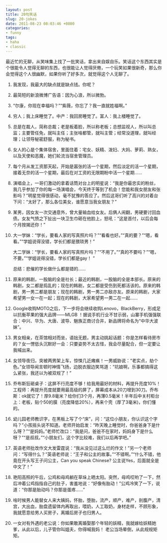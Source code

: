 ```yaml
---
layout: post
title: 20句笑话
slug: 20-jokes
date: 2011-08-23 08:03:46 +0800
categories:
- funny
tags:
- haha
- classic
---
```


最近忙的无聊，从笑味集上找了一批笑话，拿出来自娱自乐。笑话这个东西其实是个很能令人觉得无聊的东西，也很能让人觉得厌倦，一个玩笑如果很新奇，那么你会觉得这个人很幽默，如果你听了好多次，就觉得这个人无聊了。

1. 我发现，我最大的缺点就是缺点钱。你呢？

2. 最简短的新浪微博广告语：因为心浪，所以微勃。

3. “尔康，你现在幸福吗？”“紫薇，你忘了？我一直就姓福啊。”

4. 穷人；我上床睡觉了。中产：我回房睡觉了。富人：我上楼睡觉了。

5. 总是在裁人，简称总裁；老是板着脸，所以称老板；总想监视人，所以叫总监；主要管任免，就叫主任；主张啥都管，就叫主管；经常没道理，就叫经理；让领导秘密舒服，称为秘书。

6. 女人的心是个集体宿舍，里面住着：宅女、妖精、泼妇、大妈、萝莉、熟女，以及天使和恶魔，她们轮流当宿舍管理员。

7. 每个月从发工资那天起，开始是嚣张的活一个星期，然后淡定的活一个星期，接着无奈的活一个星期，最后在对工资的无限期盼中活一个星期……

8. 演唱会上，一哥们激动的拿着话筒对台上的明星说：“我是你最忠实的粉丝，我几乎参加了你的每一场演唱会，今天终于等到了机会！您能和我女朋友和张影吗？”明星觉得很感动，毫不犹豫的答应了。然后这哥们听了高兴的对着台下问：“太好了，那么各位美女，谁愿意当我女朋友？”

9. 某男，因女友一次交通意外，曾大量输血给女友。后俩人闹翻，男硬要讨回血债。女友气愤之下扯出一块卫生巾砸在他脸上，怒吼：“这是首付，以后会每个月按揭还你！”

10. 大一学妹：“学长，要看人家的写真照片吗？”“看看也好。”“真的要？”“嗯，看看。”“学姐说得没错，学长们都是猥琐男！”

	大二学妹：“学长，要看人家的写真照片吗？”“不用了。”“真的不要吗？”“嗯，不要。”“学姐说得没错，学长们都是gay！ ”

	总结：悲催的学长做什么都是错的……

11. 原来的韩剧，一股脑的全是社长；最近的韩剧，一股脑的全是本部长。原来的韩剧，女二都是捣乱的；现在的韩剧，女二都是受伤到死都活该的。原来的韩剧，男一男二都是朋友；现在的韩剧，男一男二亦敌亦友。原来的韩剧，大家希望男一女一在一起；现在的韩剧，大家希望男一男二在一起……

12. Google收购MOTO之后，下一步将会继续收购Lenovo，BlackBerry，形成足以抗衡苹果的强大品牌——MLGB ！据说手机行业不甘示弱，山寨手机强强联合：中兴、华为、大唐、波导、魅族正商讨合并，新品牌将命名为“中华大波妹”。

13. 男女相亲，在茶馆相对而坐，语拙无题，男主动挑起话题：你是怎样看待房市的？女一愣低头沉默好一会：只要姿势不太古怪，我会尽量配合，但一定要让我喊出来。

14. 女领导夜归，突被两男架上车，惊悚几近瘫痪！一男威胁说：“老实点，劫个色。”女领导闻言顿时神情飞扬，边脱衣服边笑骂道：“坑娘啊，乐事都搞得这么紧张，我还以为被双规了！”

15. 乔布斯狂砸桌子：这屏不行亮度不够！给我用最好的材料，再提升亮度10%！工程师：再提升亮度就要用最高级的屏了，屏幕成本从20刀增到30刀。乔布斯：ok就它了！厚9.8毫米？给你们3个月，再薄0.5毫米！半年后中关村柜台上：老板，贴个50的膜（亮度降低20%），再来个壳（厚了3毫米)，你们懂的。

16. 幼儿园老师教识字，在黑板上写了个“床”，问：“这位小朋友，你认识这个字吗？”小孩摇头说不知道。老师开始启发：“昨天晚上睡觉时，你爸爸身下是什么呀？”“是妈妈。”老师忙改口：“我是问，爸爸不在家时，妈妈身下是什么呀？”“是叔叔。”“小朋友们，这个字比较难，我们以后再学吧。”

17. 英语老师批改作文大发雷霆说：“我从没见过这么烂的作文！”另一个老师问：“写得什么？”英语老师说：“王子和公主的故事。”“不错啊。”“什么不错，他竟在开头写王子问公主，Can you speak Chinese? 公主说Yes，后面就全是中文了！”

18. 艳阳高照的午后，公鸡和母鸡躺在草垛上晒太阳。突然，母鸡哎哟了一下，然后冲着公鸡指指自己的肚子，害羞地说：“好像有胎动！”公鸡冷笑了一下，说道：“你那是胎动吗？你那是蛋疼……”

19. 啥时候男人能替女人来大姨妈，怀胎，堕胎，流产，顺产，难产，剖腹产，清宫，大出血，胎盘遗留体内再取出，喂奶，人工取奶，身材走样，不顾形象，我就愿意给男人买房子，离婚后房子也归男人。

20. 一女对有外遇的老公说：你如果敢离婚娶那个年轻的妖精，我就嫁给妖精她爹，从此以后，儿子管你叫姐夫，你得喊我妈！ 老公当场晕倒，从此规规矩矩。
